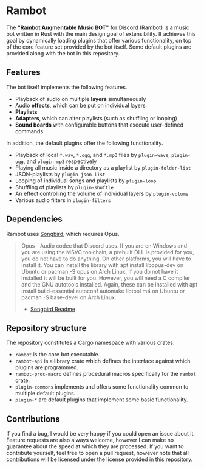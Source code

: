 # Rambot

The **"Rambot Augmentable Music BOT"** for Discord (Rambot) is a music bot written in Rust with the main design goal of extensibility.
It achieves this goal by dynamically loading plugins that offer various functionality, on top of the core feature set provided by the bot itself.
Some default plugins are provided along with the bot in this repository.

## Features

The bot itself implements the following features.

* Playback of audio on multiple **layers** simultaneously
* Audio **effects**, which can be put on individual layers
* **Playlists**
* **Adapters**, which can alter playlists (such as shuffling or looping)
* **Sound boards** with configurable buttons that execute user-defined commands

In addition, the default plugins offer the following functionality.

* Playback of local `*.wav`, `*.ogg`, and `*.mp3` files by `plugin-wave`, `plugin-ogg`, and `plugin-mp3` respectively
* Playing all music inside a directory as a playlist by `plugin-folder-list`
* JSON-playlists by `plugin-json-list`
* Looping of individual songs and playlists by `plugin-loop`
* Shuffling of playlists by `plugin-shuffle`
* An effect controlling the volume of individual layers by `plugin-volume`
* Various audio filters in `plugin-filters`

## Dependencies

Rambot uses [Songbird](https://github.com/serenity-rs/songbird), which requires Opus.

> Opus - Audio codec that Discord uses.
> If you are on Windows and you are using the MSVC toolchain, a prebuilt DLL is provided for you, you do not have to do anything.
> On other platforms, you will have to install it.
> You can install the library with apt install libopus-dev on Ubuntu or pacman -S opus on Arch Linux.
> If you do not have it installed it will be built for you.
> However, you will need a C compiler and the GNU autotools installed.
> Again, these can be installed with apt install build-essential autoconf automake libtool m4 on Ubuntu or pacman -S base-devel on Arch Linux.
> - [Songbird Readme](https://github.com/serenity-rs/songbird)

## Repository structure

The repository constitutes a Cargo namespace with various crates.

* `rambot` is the core bot executable.
* `rambot-api` is a library crate which defines the interface against which plugins are programmed.
* `rambot-proc-macro` defines procedural macros specifically for the `rambot` crate.
* `plugin-commons` implements and offers some functionality common to multiple default plugins.
* `plugin-*` are default plugins that implement some basic functionality.

## Contributions

If you find a bug, I would be very happy if you could open an issue about it.
Feature requests are also always welcome, however I can make no guarantee about the speed at which they are processed.
If you want to contribute yourself, feel free to open a pull request, however note that all contributions will be licensed under the license provided in this repository.

